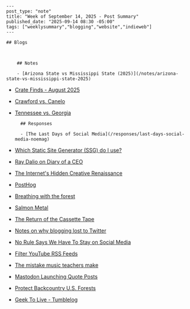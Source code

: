 
    ---
    post_type: "note" 
    title: "Week of September 14, 2025 - Post Summary"
    published_date: "2025-09-14 08:30 -05:00"
    tags: ["weeklysummary","blogging","website","indieweb"]
    ---

    ## Blogs


    
        ## Notes

        - [Arizona State vs Mississippi State (2025)](/notes/arizona-state-vs-mississippi-state-2025)
- [Crate Finds - August 2025](/notes/crate-finds-august-2025)
- [Crawford vs. Canelo](/notes/crawford-canelo-2025)
- [Tennessee vs. Georgia](/notes/tennessee-georgia-2025)
        

    
        ## Responses

        - [The Last Days of Social Media](/responses/last-days-social-media-noemag)
- [Which Static Site Generator (SSG) do I use?](/responses/which-static-site-generator-use-reply-mastodon-joe)
- [Ray Dalio on Diary of a CEO](/responses/ray-dalio-diary-of-a-ceo-podcast-2025)
- [The Internet's Hidden Creative Renaissance](/responses/internet-hidden-creative-rennaissance-indieweb)
- [PostHog](/responses/posthog-meowwolf)
- [Breathing with the forest](/responses/breathing-with-the-forest-emergence)
- [Salmon Metal](/responses/salmon-metal-bear-national-park)
- [The Return of the Cassette Tape](/responses/return-cassette-tape-analog-media-comeback)
- [Notes on why blogging lost to Twitter](/responses/notes-why-blogging-lost-twitter-winer)
- [No Rule Says We Have To Stay on Social Media](/responses/no-rule-says-stay-on-social-media)
- [Filter YouTube RSS Feeds](/responses/filter-youtube-video-rss-feed)
- [The mistake music teachers make](/responses/mistake-music-teachers-make-ted-talk)
- [Mastodon Launching Quote Posts](/responses/masdoton-launches-quote-posts)
- [Protect Backcountry U.S. Forests](/responses/protect-backcountry-forests-roadless-rule-petition)
- [Geek To Live - Tumblelog](/responses/geek-to-live-tumblelog)
        
    